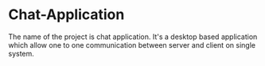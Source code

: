 # Chat-Application
The name of the project is chat application. It's a desktop based application which allow one to one communication between server and client on single system.
